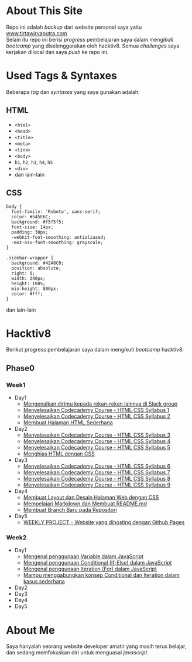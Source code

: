 # About This Site
Repo ini adalah _backup_ dari website personal saya yaitu www.tirtawiryaputra.com  
Selain itu repo ini berisi _progress_ pembelajaran saya dalam mengikuti _bootcamp_ yang diselenggarakan oleh hacktiv8. Semua _challenges_ saya kerjakan dilocal dan saya _push_ ke repo ini.
# Used Tags & Syntaxes
Beberapa _tag_ dan _syntaxes_ yang saya gunakan adalah:
## HTML
* ```<html>```
* ```<head>```
* ```<title>```
* ```<meta>```
* ```<link>```
* ```<body>```
* ```h1```, ```h2```, ```h3```, ```h4```, ```h5```
* ```<div>```
* dan lain-lain

## CSS
```
body {
  font-family: 'Roboto', sans-serif;
  color: #545E6C;
  background: #f5f5f5;
  font-size: 14px;
  padding: 30px;
  -webkit-font-smoothing: antialiased;
  -moz-osx-font-smoothing: grayscale;
} 
```

```
.sidebar-wrapper {
  background: #42A8C0;
  position: absolute;
  right: 0;
  width: 240px;
  height: 100%;
  min-height: 800px;
  color: #fff;
}
```
dan lain-lain

# Hacktiv8
Berikut progress pembelajaran saya dalam mengikuti _bootcamp_ hacktiv8:
## Phase0
### Week1
* Day1
  * [Mengenalkan dirimu kepada rekan-rekan lainnya di Slack group](https://github.com/raynormw/raynormw.github.io/blob/master/hacktiv8/phase0/week1/day1/Perkenalan.txt)
  * [Menyelesaikan Codecademy Course - HTML CSS Syllabus 1](https://github.com/raynormw/raynormw.github.io/blob/master/hacktiv8/phase0/week1/day1/HTML%20CSS%20Syllabus%201.png)
  * [Menyelesaikan Codecademy Course - HTML CSS Syllabus 2](https://github.com/raynormw/raynormw.github.io/blob/master/hacktiv8/phase0/week1/day1/HTML%20CSS%20Syllabus%202.png)
  * [Membuat Halaman HTML Sederhana](https://raynormw.github.io/hacktiv8/phase0/week1/day1/)
* Day2
  * [Menyelesaikan Codecademy Course - HTML CSS Syllabus 3](https://github.com/raynormw/raynormw.github.io/blob/master/hacktiv8/phase0/week1/day2/HTML%20CSS%20Syllabus%203.png)
  * [Menyelesaikan Codecademy Course - HTML CSS Syllabus 4](https://github.com/raynormw/raynormw.github.io/blob/master/hacktiv8/phase0/week1/day2/HTML%20CSS%20Syllabus%204.png)
  * [Menyelesaikan Codecademy Course - HTML CSS Syllabus 5](https://github.com/raynormw/raynormw.github.io/blob/master/hacktiv8/phase0/week1/day2/HTML%20CSS%20Syllabus%205.png)
  * [Menghias HTML dengan CSS](https://raynormw.github.io/hacktiv8/phase0/week1/day2/)
* Day3
  * [Menyelesaikan Codecademy Course - HTML CSS Syllabus 6](https://github.com/raynormw/raynormw.github.io/blob/master/hacktiv8/phase0/week1/day3/HTML%20CSS%20Syllabus%206.png)
  * [Menyelesaikan Codecademy Course - HTML CSS Syllabus 7](https://github.com/raynormw/raynormw.github.io/blob/master/hacktiv8/phase0/week1/day3/HTML%20CSS%20Syllabus%207.png)
  * [Menyelesaikan Codecademy Course - HTML CSS Syllabus 8](https://github.com/raynormw/raynormw.github.io/blob/master/hacktiv8/phase0/week1/day3/HTML%20CSS%20Syllabus%208.png)
  * [Menyelesaikan Codecademy Course - HTML CSS Syllabus 9](https://github.com/raynormw/raynormw.github.io/blob/master/hacktiv8/phase0/week1/day3/HTML%20CSS%20Syllabus%209.png)
* Day4
  * [Membuat Layout dan Desain Halaman Web dengan CSS](https://raynormw.github.io/hacktiv8/phase0/week1/day4/)
  * [Mempelajari Markdown dan Membuat README.md](https://github.com/raynormw/raynormw.github.io/blob/master/README.md)
  * [Membuat Branch Baru pada Repositori](https://github.com/raynormw/raynormw.github.io/blob/development/README.md)
* Day5
  * [WEEKLY PROJECT - Website yang dihosting dengan Github Pages](https://raynormw.github.io/)

### Week2
* Day1
  * [Mengenal penggunaan Variable dalam JavaScript](http://jsbin.com/cecayet/edit?js,console)
  * [Mengenal penggunaan Conditional (If-Else) dalam JavaScript](http://jsbin.com/qazogup/edit?js,console)
  * [Mengenal penggunaan Iteration (For) dalam JavaScript](http://jsbin.com/faqoxam/edit?js,console)
  * [Mampu menggabungkan konsep Conditional dan Iteration dalam kasus sederhana](http://jsbin.com/menakez/edit?js,console)
* Day2
* Day3
* Day4
* Day5

# About Me
Saya hanyalah seorang website developer amatir yang masih terus belajar, dan sedang memfokuskan diri untuk menguasai _javascript_.
